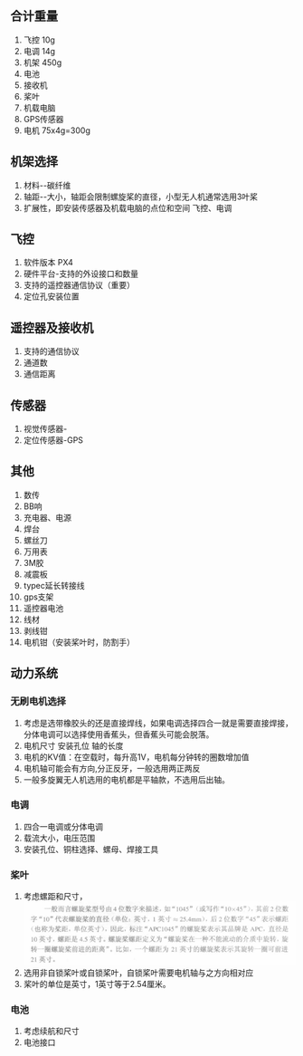 ## 合计重量
1. 飞控 10g
2. 电调 14g
3. 机架 450g
4. 电池
5. 接收机
6. 桨叶
7. 机载电脑
8. GPS传感器
9. 电机 75x4g=300g

## 机架选择
1. 材料--碳纤维
2. 轴距--大小，轴距会限制螺旋桨的直径，小型无人机通常选用3叶桨
3. 扩展性，即安装传感器及机载电脑的点位和空间
    飞控、电调

## 飞控
1. 软件版本 PX4 
2. 硬件平台-支持的外设接口和数量
3. 支持的遥控器通信协议（重要）
4. 定位孔安装位置

## 遥控器及接收机
1. 支持的通信协议
2. 通道数
3. 通信距离

## 传感器
1. 视觉传感器-
2. 定位传感器-GPS

## 其他
1. 数传
2. BB响
3. 充电器、电源
4. 焊台
5. 螺丝刀
6. 万用表
7. 3M胶
8. 减震板
9. typec延长转接线
10. gps支架
11. 遥控器电池
13. 线材
14. 剥线钳
15. 电机钳（安装桨叶时，防割手）
 
## 动力系统

### 无刷电机选择
1. 考虑是选带橡胶头的还是直接焊线，如果电调选择四合一就是需要直接焊接，分体电调可以选择使用香蕉头，但香蕉头可能会脱落。
2. 电机尺寸 安装孔位 轴的长度
3. 电机的KV值：在空载时，每升高1V，电机每分钟转的圈数增加值
4. 电机轴可能会有方向,分正反牙，一般选用两正两反
5. 一般多旋翼无人机选用的电机都是平轴款，不选用后出轴。

### 电调
1. 四合一电调或分体电调
2. 载流大小，电压范围
3. 安装孔位、铜柱选择、螺母、焊接工具

### 桨叶
1. 考虑螺距和尺寸，![alt text](./image/image.png)
2. 选用非自锁桨叶或自锁桨叶，自锁桨叶需要电机轴与之方向相对应
3. 桨叶的单位是英寸，1英寸等于2.54厘米。

### 电池
1. 考虑续航和尺寸
2. 电池接口
